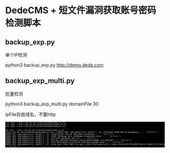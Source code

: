 # DedeCMS + 短文件漏洞获取账号密码 检测脚本

## backup_exp.py

单个IP检测

python3 backup_exp.py http://demo.dede.com

## backup_exp_multi.py

批量检测

python3 backup_exp_multi.py domainFile 30

ipFile存放域名，不要http

![](../..//imgs/Dede/backup.png)

